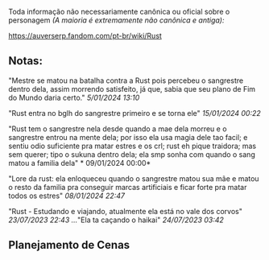Toda informação não necessariamente canônica ou oficial sobre o personagem *(A maioria é extremamente não canônica e antiga):*

https://auverserp.fandom.com/pt-br/wiki/Rust

## Notas:

"Mestre se matou na batalha contra a Rust pois percebeu o sangrestre dentro dela, assim morrendo satisfeito, já que, sabia que seu plano de Fim do Mundo daria certo." *5/01/2024 13:10*

"Rust entra no bglh do sangrestre primeiro e se torna ele" *15/01/2024 00:22*

"Rust tem o sangrestre nela desde quando a mae dela morreu e o sangrestre entrou na mente dela; por isso ela usa magia dele tao facil; e sentiu odio suficiente pra matar estres e os crl; rust eh pique traidora; mas sem querer; tipo o sukuna dentro dela; ela smp sonha com quando o sang matou a familia dela" * 09/01/2024 00:00*

"Lore da rust: ela enloqueceu quando o sangrestre matou sua mãe e matou o resto da familia pra conseguir marcas artificiais e ficar forte pra matar todos os estres" *08/01/2024 22:47*

"Rust - Estudando e viajando, atualmente ela está no vale dos corvos" *23/07/2023 22:43*
*...*"Ela ta caçando o haikai" *24/07/2023 03:42*

## Planejamento de Cenas

